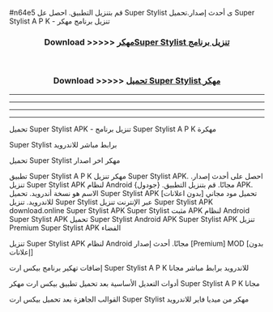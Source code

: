 #n64e5 قم بتنزيل التطبيق. احصل عل Super Stylist  ى أحدث إصدار.تحميل Super Stylist  A P K - تنزيل برنامج مهكر



<div align="center">
<h3>Download >>>>> <a href="https://ar-sites.web.app/?ar= Super Stylist ">مهكرSuper Stylist  تنزيل برنامج</a></h3><br>

<h3>Download >>>>> <a href="https://ar-sites.web.app/?ar= Super Stylist ">تحميل Super Stylist  مهكر</a></h3>
</div>


----------------------------------------------------------

----------------------------------------------------------

----------------------------------------------------------

----------------------------------------------------------


تحميل Super Stylist  APK - تنزيل برنامج Super Stylist  A P K مهكرة

Super Stylist  برابط مباشر للاندرويد

تحميل Super Stylist  مهكر اخر اصدار

تطبيق Super Stylist  A P K مهكر
تنزيل Super Stylist  APK. احصل على أحدث إصدار.
تنزيل Super Stylist  APK لنظام Android مجانًا.
قم بتنزيل التطبيق. {جودول} APK. الاسم هو نسخة أندرويد.
تحميل Super Stylist  APK [بدون اعلانات]
تحميل مود مجاني للاندرويد.
تنزيل Super Stylist  عبر الإنترنت
تنزيل Super Stylist  APK
download.online Super Stylist  APK
Super Stylist  مثبت APK لنظام Android
Super Stylist  APK
تحميل Super Stylist  Android APK
Super Stylist  APK تنزيل Premium
Super Stylist  APK الفضاء

تنزيل Super Stylist  APK لنظام Android مجانًا. أحدث إصدار [Premium] MOD [بدون إعلانات]

إضافات تهكير برنامج بيكس ارت Super Stylist  A P K للاندرويد برابط مباشر مجانا

أدوات التعديل الأساسية بعد تحميل تطبيق بيكس ارت مهكر Super Stylist  A P K مجانا

القوالب الجاهزة بعد تحميل بيكس ارت Super Stylist  مهكر من ميديا فاير للاندرويد



